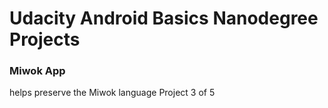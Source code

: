 # Udacity Android Basics Nanodegree Projects
### Miwok App
helps preserve the Miwok language
Project 3 of 5
